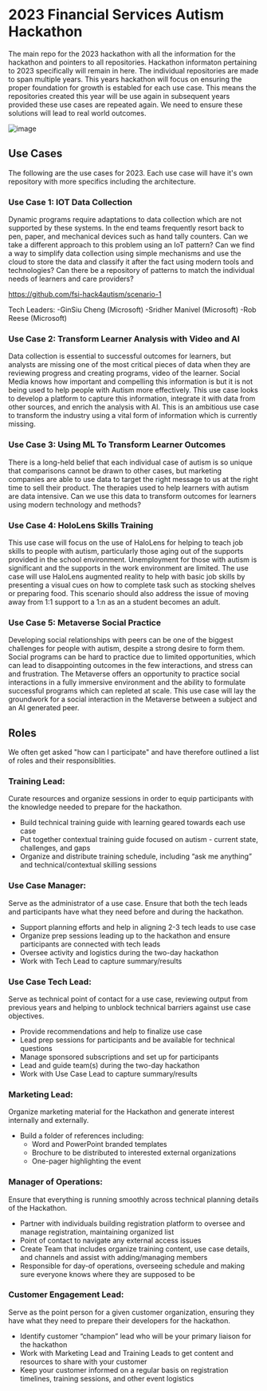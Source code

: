# 2023 Financial Services Autism Hackathon
The main repo for the 2023 hackathon with all the information for the hackathon and pointers to all repositories. Hackathon informaton pertaining to 2023 specifically will remain in here. The individual repositories are made to span multiple years. This years hackathon will focus on ensuring the proper foundation for growth is establed for each use case. This means the repositories created this year will be use again in subsequent years provided these use cases are repeated again. We need to ensure these solutions will lead to real world outcomes.


![image](https://user-images.githubusercontent.com/4500512/212386856-50328c9e-3699-4aec-8c68-6d889e043c05.png)

## Use Cases
The following are the use cases for 2023. Each use case will have it's own repository with more specifics including the architecture.

### Use Case 1: IOT Data Collection
Dynamic programs require adaptations to data collection which are not supported by these systems. In the end teams frequently resort back to pen, paper, and mechanical devices such as hand tally counters. Can we take a different approach to this problem using an IoT pattern? Can we find a way to simplify data collection using simple mechanisms and use the cloud to store the data and classify it after the fact using modern tools and technologies? Can there be a repository of patterns to match the individual needs of learners and care providers?

https://github.com/fsi-hack4autism/scenario-1

Tech Leaders:
-GinSiu Cheng (Microsoft)
-Sridher Manivel (Microsoft)
-Rob Reese (Microsoft)


### Use Case 2: Transform Learner Analysis with Video and AI
Data collection is essential to successful outcomes for learners, but analysts are missing one of the most critical pieces of data when they are reviewing progress and creating programs, video of the learner. Social Media knows how important and compelling this information is but it is not being used to help people with Autism more effectively. This use case looks to develop a platform to capture this information, integrate it with data from other sources, and enrich the analysis with AI. This is an ambitious use case to transform the industry using a vital form of information which is currently missing.


### Use Case 3: Using ML To Transform Learner Outcomes
There is a long-held belief that each individual case of autism is so unique that comparisons cannot be drawn to other cases, but marketing companies are able to use data to target the right message to us at the right time to sell their product. The therapies used to help learners with autism are data intensive. Can we use this data to transform outcomes for learners using modern technology and methods?



### Use Case 4: HoloLens Skills Training
This use case will focus on the use of HaloLens for helping to teach job skills to people with autism, particularly those aging out of the supports provided in the school environment. Unemployment for those with autism is significant and the supports in the work environment are limited. The use case will use HaloLens augmented reality to help with basic job skills by presenting a visual cues on how to complete task such as stocking shelves or preparing food. This scenario should also address the issue of moving away from 1:1 support to a 1:n as an a student becomes an adult.



### Use Case 5: Metaverse Social Practice
Developing social relationships with peers can be one of the biggest challenges for people with autism, despite a strong desire to form them. Social programs can be hard to practice due to limited opportunities, which can lead to disappointing outcomes in the few interactions, and stress can and frustration. The Metaverse offers an opportunity to practice social interactions in a fully immersive environment and the ability to formulate successful programs which can repleted at scale. This use case will lay the groundwork for a social interaction in the Metaverse between a subject and an AI generated peer.

## Roles
We often get asked "how can I participate" and have therefore outlined a list of roles and their responsiblities.

### Training Lead:
Curate resources and organize sessions in order to equip participants with the knowledge needed to prepare for the hackathon.
- Build technical training guide with learning geared towards each use case
- Put together contextual training guide focused on autism -  current state, challenges, and gaps
- Organize and distribute training schedule, including “ask me anything” and technical/contextual skilling sessions


### Use Case Manager:
Serve as the administrator of a use case. Ensure that both the tech leads and participants have what they need before and during the hackathon. 
- Support planning efforts and help in aligning 2-3 tech leads to use case
- Organize prep sessions leading up to the hackathon and ensure participants are connected with tech leads
- Oversee activity and logistics during the two-day hackathon
- Work with Tech Lead to capture summary/results


### Use Case Tech Lead:
Serve as technical point of contact for a use case, reviewing output from previous years and helping to unblock technical barriers against use case objectives. 
- Provide recommendations and help to finalize use case 
- Lead prep sessions for participants and be available for technical questions
- Manage sponsored subscriptions and set up for participants
- Lead and guide team(s) during the two-day hackathon
- Work with Use Case Lead to capture summary/results


### Marketing Lead:
Organize marketing material for the Hackathon and generate interest internally and externally. 
- Build a folder of references including: 
  - Word and PowerPoint branded templates
  - Brochure to be distributed to interested external organizations
  - One-pager highlighting the event


### Manager of Operations:
Ensure that everything is running smoothly across technical planning details of the Hackathon. 
- Partner with individuals building registration platform to oversee and manage registration, maintaining organized list
- Point of contact to navigate any external access issues
- Create Team that includes organize training content, use case details, and channels and assist with adding/managing members
- Responsible for day-of operations, overseeing schedule and making sure everyone knows where they are supposed to be


### Customer Engagement Lead:
Serve as the point person for a given customer organization, ensuring they have what they need to prepare their developers for the hackathon. 
- Identify customer “champion” lead who will be your primary liaison for the hackathon
- Work with Marketing Lead and Training Leads to get content and resources to share with your customer
- Keep your customer informed on a regular basis on registration timelines, training sessions, and other event logistics



  
 





